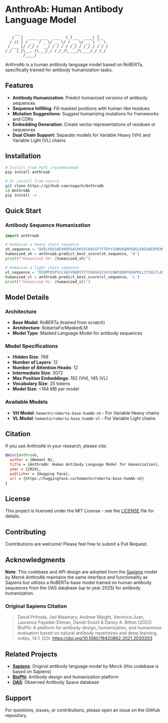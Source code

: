 # AnthroAb: Human Antibody Language Model

```
    ___                      _           _     
   /   |  ____ ____  ____  (_)___  ____| |__  
  / /| | / __ `/ _ \/ __ \/ / __ \/ __ \ '_ \ 
 / ___ |/ /_/ /  __/ / / / / /_/ / /_/ / / / /
/_/  |_|\__, /\___/_/ /_/_/\____/\____/_/ /_/ 
        /____/                                  
```

AnthroAb is a human antibody language model based on RoBERTa, specifically trained for antibody humanization tasks.

## Features

- **Antibody Humanization**: Predict humanized versions of antibody sequences
- **Sequence Infilling**: Fill masked positions with human-like residues
- **Mutation Suggestions**: Suggest humanizing mutations for frameworks and CDRs
- **Embedding Generation**: Create vector representations of residues or sequences
- **Dual Chain Support**: Separate models for Variable Heavy (VH) and Variable Light (VL) chains

## Installation

```bash
# Install from PyPI (recommended)
pip install anthroab

# Or install from source
git clone https://github.com/nagarh/AnthroAb
cd AnthroAb
pip install -e .
```

## Quick Start

### Antibody Sequence Humanization

```python
import anthroab

# Humanize a heavy chain sequence
vh_sequence = "QVQLVQSGAEVKKPGASVKVSCKASGYTFTDYYIHWVKQRPEQGLEWIGWIDPENGDTEYAPKFQGKATITADTSSNTAYLQLSSLTSEDTAVYYCARNLGPSFYFDYWGQGTLVTVSS"
humanized_vh = anthroab.predict_best_score(vh_sequence, 'H')
print(f"Humanized VH: {humanized_vh}")

# Humanize a light chain sequence
vl_sequence = "DIQMTQSPSSLSASVGDRVTITCRASQSISSYLNWYQQKPGKAPKLLIYSASTLASGVPSRFSGSGSGTDFTLTISSLQPEDFATYYCQQSYSTPRTFGQGTKVEIK"
humanized_vl = anthroab.predict_best_score(vl_sequence, 'L')
print(f"Humanized VL: {humanized_vl}")
```

## Model Details

### Architecture
- **Base Model**: RoBERTa (trained from scratch)
- **Architecture**: RobertaForMaskedLM
- **Model Type**: Masked Language Model for antibody sequences

### Model Specifications
- **Hidden Size**: 768
- **Number of Layers**: 12
- **Number of Attention Heads**: 12
- **Intermediate Size**: 3072
- **Max Position Embeddings**: 192 (VH), 145 (VL)
- **Vocabulary Size**: 25 tokens
- **Model Size**: ~164 MB per model

### Available Models
- **VH Model**: `hemantn/roberta-base-humAb-vh` - For Variable Heavy chains
- **VL Model**: `hemantn/roberta-base-humAb-vl` - For Variable Light chains



## Citation

If you use AnthroAb in your research, please cite:

```bibtex
@misc{anthroab,
  author = {Hemant N},
  title = {AnthroAb: Human Antibody Language Model for Humanization},
  year = {2024},
  publisher = {Hugging Face},
  url = {https://huggingface.co/hemantn/roberta-base-humAb-vh}
}
```

## License

This project is licensed under the MIT License - see the [LICENSE](LICENSE) file for details.

## Contributing

Contributions are welcome! Please feel free to submit a Pull Request.

## Acknowledgments

**Note**: This codebase and API design are adopted from the [Sapiens](https://github.com/Merck/Sapiens) model by Merck.AnthroAb maintains the same interface and functionality as Sapiens but utilizes a RoBERTa-base model trained on human antibody sequences from the OAS database (up to year 2025) for antibody humanization.

### Original Sapiens Citation
> David Prihoda, Jad Maamary, Andrew Waight, Veronica Juan, Laurence Fayadat-Dilman, Daniel Svozil & Danny A. Bitton (2022) 
> BioPhi: A platform for antibody design, humanization, and humanness evaluation based on natural antibody repertoires and deep learning, mAbs, 14:1, DOI: https://doi.org/10.1080/19420862.2021.2020203

## Related Projects

- **[Sapiens](https://github.com/Merck/Sapiens)**: Original antibody language model by Merck (this codebase is based on Sapiens)
- **[BioPhi](https://github.com/Merck/BioPhi)**: Antibody design and humanization platform
- **[OAS](https://opig.stats.ox.ac.uk/webapps/oas/)**: Observed Antibody Space database

## Support

For questions, issues, or contributions, please open an issue on the GitHub repository. 